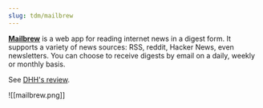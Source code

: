 ```yaml
---
slug: tdm/mailbrew
---
```


[**Mailbrew**](https://mailbrew.com) is a web app for reading internet news in a digest form. It supports a variety of news sources: RSS, reddit, Hacker News, even newsletters. You can choose to receive digests by email on a daily, weekly or monthly basis.

See [DHH's review](https://world.hey.com/dhh/not-just-what-you-read-but-how-64648303).

![[mailbrew.png]]